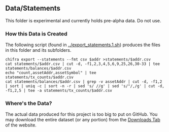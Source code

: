 ## Data/Statements

This folder is experimental and currently holds pre-alpha data. Do not use.

### How this Data is Created

The following script (found in [../export_statements.1.sh](../../export_statements.1.sh)) produces the files in this folder and its subfolders.

```
chifra export --statements --fmt csv $addr >statements/$addr.csv
cat statements/$addr.csv | cut -d, -f1,2,3,4,5,6,9,25,26,30-33 | tee statements/balances/$addr.csv
echo "count,assetAddr,assetSymbol" | tee statements/tx_counts/$addr.csv
cat statements/balances/$addr.csv | grep -v assetAddr | cut -d, -f1,2 | sort | uniq -c | sort -n -r | sed 's/ //g' | sed 's/"/,/g' | cut -d, -f1,2,5 | tee -a statements/tx_counts/$addr.csv
```

### Where's the Data?

The actual data produced for this project is too big to put on GitHub. You may download the entire dataset (or any portion) from the [Downloads Tab](https://tokenomics.io/gitcoin) of the website.